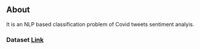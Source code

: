 ## About

It is an NLP based classification problem of Covid tweets sentiment analyis.

### Dataset [Link]()
